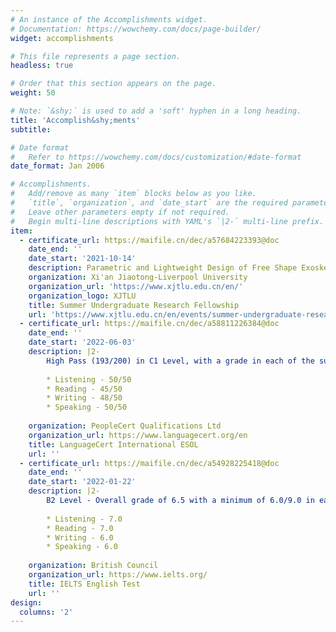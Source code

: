 ```yaml
---
# An instance of the Accomplishments widget.
# Documentation: https://wowchemy.com/docs/page-builder/
widget: accomplishments

# This file represents a page section.
headless: true

# Order that this section appears on the page.
weight: 50

# Note: `&shy;` is used to add a 'soft' hyphen in a long heading.
title: 'Accomplish&shy;ments'
subtitle:

# Date format
#   Refer to https://wowchemy.com/docs/customization/#date-format
date_format: Jan 2006

# Accomplishments.
#   Add/remove as many `item` blocks below as you like.
#   `title`, `organization`, and `date_start` are the required parameters.
#   Leave other parameters empty if not required.
#   Begin multi-line descriptions with YAML's `|2-` multi-line prefix.
item:
  - certificate_url: https://maifile.cn/dec/a57684223393@doc
    date_end: ''
    date_start: '2021-10-14'
    description: Parametric and Lightweight Design of Free Shape Exoskeleton. One patent for invention has been published.
    organization: Xi'an Jiaotong-Liverpool University
    organization_url: 'https://www.xjtlu.edu.cn/en/'
    organization_logo: XJTLU
    title: Summer Undergraduate Research Fellowship
    url: 'https://www.xjtlu.edu.cn/en/events/summer-undergraduate-research-fellowships/introduction'
  - certificate_url: https://maifile.cn/dec/a58811226384@doc
    date_end: ''
    date_start: '2022-06-03'
    description: |2-
        High Pass (193/200) in C1 Level, with a grade in each of the subtests:
        
        * Listening - 50/50
        * Reading - 45/50
        * Writing - 48/50
        * Speaking - 50/50
        
    organization: PeopleCert Qualifications Ltd
    organization_url: https://www.languagecert.org/en
    title: LanguageCert International ESOL
    url: ''
  - certificate_url: https://maifile.cn/dec/a54928225418@doc
    date_end: ''
    date_start: '2022-01-22'
    description: |2-
        B2 Level - Overall grade of 6.5 with a minimum of 6.0/9.0 in each of the subtests:
        
        * Listening - 7.0
        * Reading - 7.0
        * Writing - 6.0
        * Speaking - 6.0
        
    organization: British Council
    organization_url: https://www.ielts.org/
    title: IELTS English Test
    url: ''
design:
  columns: '2'
---
```

